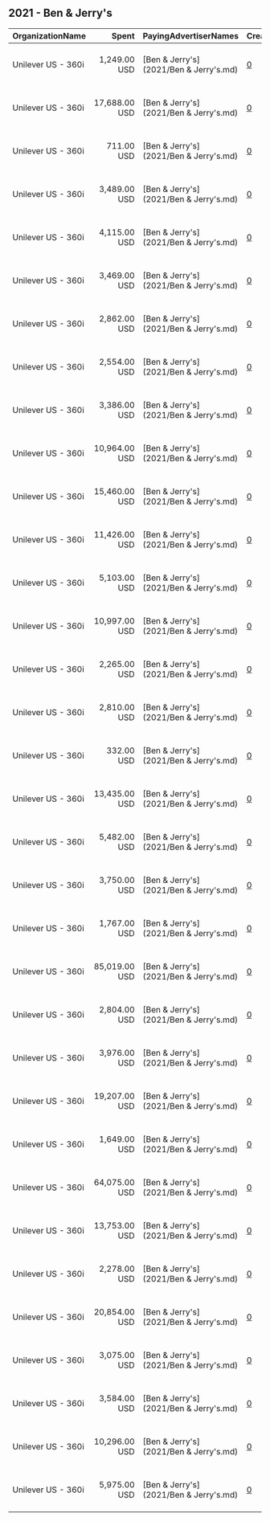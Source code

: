 ## 2021 - Ben & Jerry's 
|OrganizationName|Spent|PayingAdvertiserNames|CreativeUrls|Impressions|Genders|AgeBrackets|CountryCodes|BillingAddresses|CandidateBallotInformation|
|:---|---:|:---|:---|---:|:---|:---|:---|:---|:---|
|Unilever US - 360i|1,249.00 USD|[Ben & Jerry's](2021/Ben & Jerry's.md)|[0](https://www.snap.com/political-ads/asset/c1c647a25b2100ac88dd89013da154d667f9aa6a128607ef5fb251da806d8b5e?mediaType=mp4)|85,642||18+|united states|"32 Avenue of the Americas,New York,10013,US"||
|Unilever US - 360i|17,688.00 USD|[Ben & Jerry's](2021/Ben & Jerry's.md)|[0](https://www.snap.com/political-ads/asset/23e94ec29c3c9d631dd49a27b67142aa99d0ff7f364becb320b7f14eba45d515?mediaType=mp4)|3,706,393||18+|united states|"32 Avenue of the Americas,New York,10013,US"||
|Unilever US - 360i|711.00 USD|[Ben & Jerry's](2021/Ben & Jerry's.md)|[0](https://www.snap.com/political-ads/asset/049ca43acc1222970d37d2c31683ef76615cfbfc409b11dbc97dcf6877fb7d29?mediaType=mp4)|59,175||18+|united states|"32 Avenue of the Americas,New York,10013,US"||
|Unilever US - 360i|3,489.00 USD|[Ben & Jerry's](2021/Ben & Jerry's.md)|[0](https://www.snap.com/political-ads/asset/e5d1eade2653fed1f110c8e524a4caed7f4f674bbc9d31917a4c01bb3616bb96?mediaType=mp4)|448,005||18+|united states|"32 Avenue of the Americas,New York,10013,US"||
|Unilever US - 360i|4,115.00 USD|[Ben & Jerry's](2021/Ben & Jerry's.md)|[0](https://www.snap.com/political-ads/asset/23e94ec29c3c9d631dd49a27b67142aa99d0ff7f364becb320b7f14eba45d515?mediaType=mp4)|1,467,061||18+|united states|"32 Avenue of the Americas,New York,10013,US"||
|Unilever US - 360i|3,469.00 USD|[Ben & Jerry's](2021/Ben & Jerry's.md)|[0](https://www.snap.com/political-ads/asset/049ca43acc1222970d37d2c31683ef76615cfbfc409b11dbc97dcf6877fb7d29?mediaType=mp4)|1,236,567||18+|united states|"32 Avenue of the Americas,New York,10013,US"||
|Unilever US - 360i|2,862.00 USD|[Ben & Jerry's](2021/Ben & Jerry's.md)|[0](https://www.snap.com/political-ads/asset/c1c647a25b2100ac88dd89013da154d667f9aa6a128607ef5fb251da806d8b5e?mediaType=mp4)|1,135,302||18+|united states|"32 Avenue of the Americas,New York,10013,US"||
|Unilever US - 360i|2,554.00 USD|[Ben & Jerry's](2021/Ben & Jerry's.md)|[0](https://www.snap.com/political-ads/asset/c1c647a25b2100ac88dd89013da154d667f9aa6a128607ef5fb251da806d8b5e?mediaType=mp4)|393,142||18+|united states|"32 Avenue of the Americas,New York,10013,US"||
|Unilever US - 360i|3,386.00 USD|[Ben & Jerry's](2021/Ben & Jerry's.md)|[0](https://www.snap.com/political-ads/asset/23e94ec29c3c9d631dd49a27b67142aa99d0ff7f364becb320b7f14eba45d515?mediaType=mp4)|1,347,418||18+|united states|"32 Avenue of the Americas,New York,10013,US"||
|Unilever US - 360i|10,964.00 USD|[Ben & Jerry's](2021/Ben & Jerry's.md)|[0](https://www.snap.com/political-ads/asset/9c17aecb9b9ca66f54d47f2e9ce073860a0fdc6dea42c3e181c3ff8c0a2f7aa6?mediaType=mp4)|3,815,328||18+|united states|"32 Avenue of the Americas,New York,10013,US"||
|Unilever US - 360i|15,460.00 USD|[Ben & Jerry's](2021/Ben & Jerry's.md)|[0](https://www.snap.com/political-ads/asset/23e94ec29c3c9d631dd49a27b67142aa99d0ff7f364becb320b7f14eba45d515?mediaType=mp4)|4,753,314||18+|united states|"32 Avenue of the Americas,New York,10013,US"||
|Unilever US - 360i|11,426.00 USD|[Ben & Jerry's](2021/Ben & Jerry's.md)|[0](https://www.snap.com/political-ads/asset/23e94ec29c3c9d631dd49a27b67142aa99d0ff7f364becb320b7f14eba45d515?mediaType=mp4)|1,550,916||18+|united states|"32 Avenue of the Americas,New York,10013,US"||
|Unilever US - 360i|5,103.00 USD|[Ben & Jerry's](2021/Ben & Jerry's.md)|[0](https://www.snap.com/political-ads/asset/9862e029d97e184987ee9e3aa006f8030abd42cc225fedb6b5231c1659027ccb?mediaType=mp4)|2,002,050||18+|united states|"32 Avenue of the Americas,New York,10013,US"||
|Unilever US - 360i|10,997.00 USD|[Ben & Jerry's](2021/Ben & Jerry's.md)|[0](https://www.snap.com/political-ads/asset/9c17aecb9b9ca66f54d47f2e9ce073860a0fdc6dea42c3e181c3ff8c0a2f7aa6?mediaType=mp4)|4,432,458||18+|united states|"32 Avenue of the Americas,New York,10013,US"||
|Unilever US - 360i|2,265.00 USD|[Ben & Jerry's](2021/Ben & Jerry's.md)|[0](https://www.snap.com/political-ads/asset/049ca43acc1222970d37d2c31683ef76615cfbfc409b11dbc97dcf6877fb7d29?mediaType=mp4)|861,600||18+|united states|"32 Avenue of the Americas,New York,10013,US"||
|Unilever US - 360i|2,810.00 USD|[Ben & Jerry's](2021/Ben & Jerry's.md)|[0](https://www.snap.com/political-ads/asset/23e94ec29c3c9d631dd49a27b67142aa99d0ff7f364becb320b7f14eba45d515?mediaType=mp4)|621,244||18+|united states|"32 Avenue of the Americas,New York,10013,US"||
|Unilever US - 360i|332.00 USD|[Ben & Jerry's](2021/Ben & Jerry's.md)|[0](https://www.snap.com/political-ads/asset/23e94ec29c3c9d631dd49a27b67142aa99d0ff7f364becb320b7f14eba45d515?mediaType=mp4)|29,502||18+|united states|"32 Avenue of the Americas,New York,10013,US"||
|Unilever US - 360i|13,435.00 USD|[Ben & Jerry's](2021/Ben & Jerry's.md)|[0](https://www.snap.com/political-ads/asset/049ca43acc1222970d37d2c31683ef76615cfbfc409b11dbc97dcf6877fb7d29?mediaType=mp4)|2,681,136||18+|united states|"32 Avenue of the Americas,New York,10013,US"||
|Unilever US - 360i|5,482.00 USD|[Ben & Jerry's](2021/Ben & Jerry's.md)|[0](https://www.snap.com/political-ads/asset/9c17aecb9b9ca66f54d47f2e9ce073860a0fdc6dea42c3e181c3ff8c0a2f7aa6?mediaType=mp4)|818,542||18+|united states|"32 Avenue of the Americas,New York,10013,US"||
|Unilever US - 360i|3,750.00 USD|[Ben & Jerry's](2021/Ben & Jerry's.md)|[0](https://www.snap.com/political-ads/asset/e5d1eade2653fed1f110c8e524a4caed7f4f674bbc9d31917a4c01bb3616bb96?mediaType=mp4)|461,162||18+|united states|"32 Avenue of the Americas,New York,10013,US"||
|Unilever US - 360i|1,767.00 USD|[Ben & Jerry's](2021/Ben & Jerry's.md)|[0](https://www.snap.com/political-ads/asset/049ca43acc1222970d37d2c31683ef76615cfbfc409b11dbc97dcf6877fb7d29?mediaType=mp4)|123,567||18+|united states|"32 Avenue of the Americas,New York,10013,US"||
|Unilever US - 360i|85,019.00 USD|[Ben & Jerry's](2021/Ben & Jerry's.md)|[0](https://www.snap.com/political-ads/asset/9862e029d97e184987ee9e3aa006f8030abd42cc225fedb6b5231c1659027ccb?mediaType=mp4)|14,153,722||18+|united states|"32 Avenue of the Americas,New York,10013,US"||
|Unilever US - 360i|2,804.00 USD|[Ben & Jerry's](2021/Ben & Jerry's.md)|[0](https://www.snap.com/political-ads/asset/e5d1eade2653fed1f110c8e524a4caed7f4f674bbc9d31917a4c01bb3616bb96?mediaType=mp4)|421,289||18+|united states|"32 Avenue of the Americas,New York,10013,US"||
|Unilever US - 360i|3,976.00 USD|[Ben & Jerry's](2021/Ben & Jerry's.md)|[0](https://www.snap.com/political-ads/asset/9862e029d97e184987ee9e3aa006f8030abd42cc225fedb6b5231c1659027ccb?mediaType=mp4)|255,861||18+|united states|"32 Avenue of the Americas,New York,10013,US"||
|Unilever US - 360i|19,207.00 USD|[Ben & Jerry's](2021/Ben & Jerry's.md)|[0](https://www.snap.com/political-ads/asset/c1c647a25b2100ac88dd89013da154d667f9aa6a128607ef5fb251da806d8b5e?mediaType=mp4)|5,885,686||18+|united states|"32 Avenue of the Americas,New York,10013,US"||
|Unilever US - 360i|1,649.00 USD|[Ben & Jerry's](2021/Ben & Jerry's.md)|[0](https://www.snap.com/political-ads/asset/9c17aecb9b9ca66f54d47f2e9ce073860a0fdc6dea42c3e181c3ff8c0a2f7aa6?mediaType=mp4)|129,064||18+|united states|"32 Avenue of the Americas,New York,10013,US"||
|Unilever US - 360i|64,075.00 USD|[Ben & Jerry's](2021/Ben & Jerry's.md)|[0](https://www.snap.com/political-ads/asset/9862e029d97e184987ee9e3aa006f8030abd42cc225fedb6b5231c1659027ccb?mediaType=mp4)|18,960,700||18+|united states|"32 Avenue of the Americas,New York,10013,US"||
|Unilever US - 360i|13,753.00 USD|[Ben & Jerry's](2021/Ben & Jerry's.md)|[0](https://www.snap.com/political-ads/asset/049ca43acc1222970d37d2c31683ef76615cfbfc409b11dbc97dcf6877fb7d29?mediaType=mp4)|4,223,642||18+|united states|"32 Avenue of the Americas,New York,10013,US"||
|Unilever US - 360i|2,278.00 USD|[Ben & Jerry's](2021/Ben & Jerry's.md)|[0](https://www.snap.com/political-ads/asset/23e94ec29c3c9d631dd49a27b67142aa99d0ff7f364becb320b7f14eba45d515?mediaType=mp4)|351,086||18+|united states|"32 Avenue of the Americas,New York,10013,US"||
|Unilever US - 360i|20,854.00 USD|[Ben & Jerry's](2021/Ben & Jerry's.md)|[0](https://www.snap.com/political-ads/asset/c1c647a25b2100ac88dd89013da154d667f9aa6a128607ef5fb251da806d8b5e?mediaType=mp4)|4,418,866||18+|united states|"32 Avenue of the Americas,New York,10013,US"||
|Unilever US - 360i|3,075.00 USD|[Ben & Jerry's](2021/Ben & Jerry's.md)|[0](https://www.snap.com/political-ads/asset/23e94ec29c3c9d631dd49a27b67142aa99d0ff7f364becb320b7f14eba45d515?mediaType=mp4)|1,190,499||18+|united states|"32 Avenue of the Americas,New York,10013,US"||
|Unilever US - 360i|3,584.00 USD|[Ben & Jerry's](2021/Ben & Jerry's.md)|[0](https://www.snap.com/political-ads/asset/c1c647a25b2100ac88dd89013da154d667f9aa6a128607ef5fb251da806d8b5e?mediaType=mp4)|1,384,277||18+|united states|"32 Avenue of the Americas,New York,10013,US"||
|Unilever US - 360i|10,296.00 USD|[Ben & Jerry's](2021/Ben & Jerry's.md)|[0](https://www.snap.com/political-ads/asset/c1c647a25b2100ac88dd89013da154d667f9aa6a128607ef5fb251da806d8b5e?mediaType=mp4)|1,393,347||18+|united states|"32 Avenue of the Americas,New York,10013,US"||
|Unilever US - 360i|5,975.00 USD|[Ben & Jerry's](2021/Ben & Jerry's.md)|[0](https://www.snap.com/political-ads/asset/e5d1eade2653fed1f110c8e524a4caed7f4f674bbc9d31917a4c01bb3616bb96?mediaType=mp4)|613,937||18+|united states|"32 Avenue of the Americas,New York,10013,US"||
